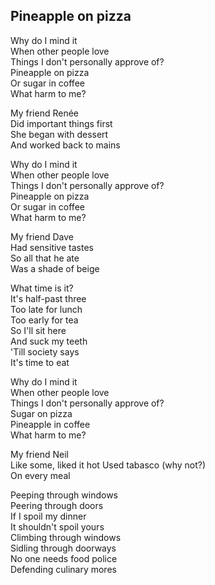 ## Pineapple on pizza

Why do I mind it  
When other people love  
Things I don't personally approve of?  
Pineapple on pizza  
Or sugar in coffee  
What harm to me?  

My friend Renée  
Did important things first  
She began with dessert  
And worked back to mains  

Why do I mind it  
When other people love  
Things I don't personally approve of?  
Pineapple on pizza  
Or sugar in coffee  
What harm to me?  

My friend Dave  
Had sensitive tastes  
So all that he ate  
Was a shade of beige  

What time is it?  
It's half-past three  
Too late for lunch  
Too early for tea  
So I'll sit here    
And suck my teeth  
'Till society says  
It's time to eat  

Why do I mind it  
When other people love  
Things I don't personally approve of?  
Sugar on pizza  
Pineapple in coffee  
What harm to me?  

My friend Neil  
Like some, liked it hot
Used tabasco (why not?)  
On every meal  

Peeping through windows  
Peering through doors  
If I spoil my dinner  
It shouldn't spoil yours  
Climbing through windows  
Sidling through doorways  
No one needs food police  
Defending culinary mores  

